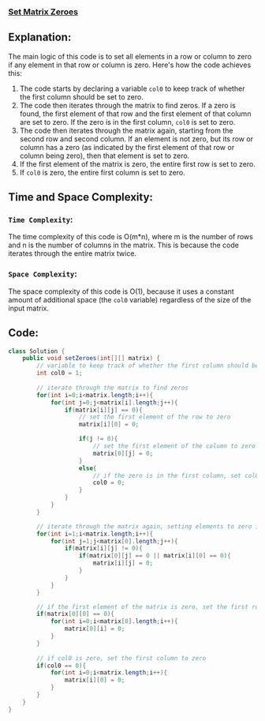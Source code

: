 ### [Set Matrix Zeroes](https://leetcode.com/problems/set-matrix-zeroes/description/)

## Explanation:
The main logic of this code is to set all elements in a row or column to zero if any element in that row or column is zero. Here's how the code achieves this:

1. The code starts by declaring a variable `col0` to keep track of whether the first column should be set to zero.
2. The code then iterates through the matrix to find zeros. If a zero is found, the first element of that row and the first element of that column are set to zero. If the zero is in the first column, `col0` is set to zero.
3. The code then iterates through the matrix again, starting from the second row and second column. If an element is not zero, but its row or column has a zero (as indicated by the first element of that row or column being zero), then that element is set to zero.
4. If the first element of the matrix is zero, the entire first row is set to zero.
5. If `col0` is zero, the entire first column is set to zero.

## Time and Space Complexity:
### `Time Complexity`:
The time complexity of this code is O(m*n), where m is the number of rows and n is the number of columns in the matrix. This is because the code iterates through the entire matrix twice.

### `Space Complexity`:
The space complexity of this code is O(1), because it uses a constant amount of additional space (the `col0` variable) regardless of the size of the input matrix.

## Code:
```java
class Solution {
    public void setZeroes(int[][] matrix) {
        // variable to keep track of whether the first column should be set to zero
        int col0 = 1;
        
        // iterate through the matrix to find zeros
        for(int i=0;i<matrix.length;i++){
            for(int j=0;j<matrix[i].length;j++){
                if(matrix[i][j] == 0){
                    // set the first element of the row to zero
                    matrix[i][0] = 0;

                    if(j != 0){
                        // set the first element of the column to zero
                        matrix[0][j] = 0;
                    }
                    else{
                        // if the zero is in the first column, set col0 to zero
                        col0 = 0;
                    }
                }
            }
        }

        // iterate through the matrix again, setting elements to zero if their row or column has a zero
        for(int i=1;i<matrix.length;i++){
            for(int j=1;j<matrix[0].length;j++){
                if(matrix[i][j] != 0){
                    if(matrix[0][j] == 0 || matrix[i][0] == 0){
                        matrix[i][j] = 0;
                    }
                }
            }
        }

        // if the first element of the matrix is zero, set the first row to zero
        if(matrix[0][0] == 0){
            for(int i=0;i<matrix[0].length;i++){
                matrix[0][i] = 0;
            }
        }
        
        // if col0 is zero, set the first column to zero
        if(col0 == 0){
            for(int i=0;i<matrix.length;i++){
                matrix[i][0] = 0;
            }
        }
    }
}
```
